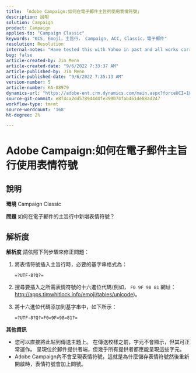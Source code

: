 ```yaml
---
title: 「Adobe Campaign:如何在電子郵件主旨列使用表情符號」
description: 說明
solution: Campaign
product: Campaign
applies-to: "Campaign Classic"
keywords: "KCS, Emoji，主旨行， Campaign, ACC, Classic，電子郵件"
resolution: Resolution
internal-notes: "Have tested this with Yahoo in past and all works correctly, but Microsoft Outlook only displays the encoding"
bug: false
article-created-by: Jim Menn
article-created-date: "9/6/2022 7:33:37 AM"
article-published-by: Jim Menn
article-published-date: "9/6/2022 7:35:13 AM"
version-number: 5
article-number: KA-08979
dynamics-url: "https://adobe-ent.crm.dynamics.com/main.aspx?forceUCI=1&pagetype=entityrecord&etn=knowledgearticle&id=dbbd8a36-b62d-ed11-9db1-0022480866ad"
source-git-commit: e8f4ca2dd578944d4fe399074fab461de88ad247
workflow-type: tm+mt
source-wordcount: '168'
ht-degree: 2%

---
```


# Adobe Campaign:如何在電子郵件主旨行使用表情符號

## 說明


<b>環境</b>
Campaign Classic

<b>問題</b>
如何在電子郵件的主旨行中新增表情符號？




## 解析度


<b>解析度</b>
請依照下列步驟來修正問題：

1. 將表情符號插入主旨行時，必要的基字串格式為：

   `=?UTF-8?Q?=`
2. 搜尋要插入之所需表情符號的十六進位代碼(例如， `F0 9F 98 81` 網址： http://apps.timwhitlock.info/emoji/tables/unicode)。
3. 將十六進位代碼添加到基字串中，如下所示：

   `=?UTF-8?Q?=F0=9F=98=81?=`


<b>其他資訊</b>

- 您可以直接將此貼到傳送主題上。 在傳送校樣之前，字元不會顯示，但其可正常運作。 呈現位於郵件提供者端，但幾乎所有提供者都應能呈現這些字元。
- Adobe Campaign內不會呈現表情符號，這就是為什麼儲存表情符號然後重新開啟時，表情符號會加上問號。



